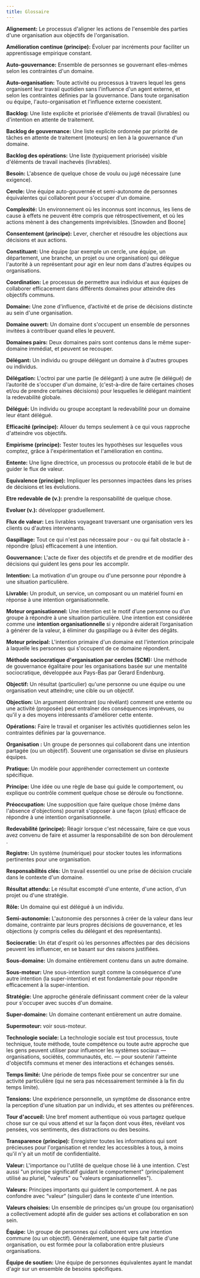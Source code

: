 ```yaml
---
title: Glossaire 
---
```


**Alignement:** Le processus d'aligner les actions de l'ensemble des parties d'une organisation aux objectifs de l'organisation.

**Amélioration continue (principe):** Évoluer par incréments pour faciliter un apprentissage empirique constant.

**Auto-gouvernance:** Ensemble de personnes se gouvernant elles-mêmes selon les contraintes d'un domaine.

**Auto-organisation:** Toute activité ou processus à travers lequel les gens organisent leur travail quotidien sans l'influence d'un agent externe, et selon les contraintes définies par la gouvernance. Dans toute organisation ou équipe, l'auto-organisation et l'influence externe coexistent.

**Backlog:** Une liste explicite et priorisée d'éléments de travail (livrables) ou d'intention en attente de traitement.

**Backlog de gouvernance:** Une liste explicite ordonnée par priorité de tâches en attente de traitement (moteurs) en lien à la gouvernance d'un domaine.

**Backlog des opérations:** Une liste (typiquement priorisée) visible d'éléments de travail inachevés (livrables).

**Besoin:** L'absence de quelque chose de voulu ou jugé nécessaire (une exigence).

**Cercle:** Une équipe auto-gouvernée et semi-autonome de personnes équivalentes qui collaborent pour s'occuper d'un domaine.

**Complexité:** Un environnement où les inconnus sont inconnus, les liens de cause à effets ne peuvent être compris que rétrospectivement, et où les actions mènent à des changements imprévisibles. [Snowden and Boone]

**Consentement (principe):** Lever, chercher et résoudre les objections aux décisions et aux actions.

**Constituant:** Une équipe (par exemple un cercle, une équipe, un département, une branche, un projet ou une organisation) qui délègue l'autorité à un représentant pour agir en leur nom dans d'autres équipes ou organisations.

**Coordination:** Le processus de permettre aux individus et aux équipes de collaborer efficacement dans différents domaines pour atteindre des objectifs communs.

**Domaine:** Une zone d'influence, d’activité et de prise de décisions distincte au sein d'une organisation.

**Domaine ouvert:** Un domaine dont s'occupent un ensemble de personnes invitées à contribuer quand elles le peuvent.

**Domaines pairs:** Deux domaines pairs sont contenus dans le même super-domaine immédiat, et peuvent se recouper.

**Délégant:** Un individu ou groupe délégant un domaine à d'autres groupes ou individus.

**Délégation:** L'octroi par une partie (le délégant) à une autre (le délégué) de l’autorité de s'occuper d'un domaine, (c'est-à-dire de faire certaines choses et/ou de prendre certaines décisions) pour lesquelles le délégant maintient la redevabilité globale.

**Délégué:** Un individu ou groupe acceptant la redevabilité pour un domaine leur étant délégué.

**Efficacité (principe):** Allouer du temps seulement à ce qui vous rapproche d'atteindre vos objectifs.

**Empirisme (principe):** Tester toutes les hypothèses sur lesquelles vous comptez, grâce à l'expérimentation et l'amélioration en continu.

**Entente:** Une ligne directrice, un processus ou protocole établi de le but de guider le flux de valeur.

**Equivalence (principe):** Impliquer les personnes impactées dans les prises de décisions et les évolutions.

**Etre redevable de (v.):** prendre la responsabilité de quelque chose.

**Evoluer (v.):** développer graduellement.

**Flux de valeur:** Les livrables voyageant traversant une organisation vers les clients ou d'autres intervenants.

**Gaspillage:** Tout ce qui n'est pas nécessaire pour - ou qui fait obstacle à - répondre (plus) efficacement à une intention.

**Gouvernance:** L'acte de fixer des objectifs et de prendre et de modifier des décisions qui guident les gens pour les accomplir.

**Intention:** La motivation d'un groupe ou d'une personne pour répondre à une situation particulière.

**Livrable:** Un produit, un service, un composant ou un matériel fourni en réponse à une intention organisationnelle.

**Moteur organisationnel:** Une intention est le motif d’une personne ou d’un groupe à répondre à une situation particulière. Une intention est considérée comme une **intention organisationnelle** si y répondre aiderait l’organisation à générer de la valeur, à éliminer du gaspillage ou à éviter des dégâts.

**Moteur principal:** L'intention primaire d'un domaine est l'intention principale à laquelle les personnes qui s'occupent de ce domaine répondent.

**Méthode sociocratique d'organisation par cercles (SCM):** Une méthode de gouvernance égalitaire pour les organisations basée sur une mentalité sociocratique, développée aux Pays-Bas par Gerard Endenburg.

**Objectif:** Un résultat (particulier) qu'une personne ou une équipe ou une organisation veut atteindre; une cible ou un objectif.

**Objection:** Un argument démontrant (ou révélant) comment une entente ou une activité (proposée) peut entraîner des conséquences imprévues, ou qu'il y a des moyens intéressants d'améliorer cette entente.

**Opérations:** Faire le travail et organiser les activités quotidiennes selon les contraintes définies par la gouvernance.

**Organisation :** Un groupe de personnes qui collaborent dans une intention partagée (ou un objectif). Souvent une organisation se divise en plusieurs équipes.

**Pratique:** Un modèle pour appréhender correctement un contexte spécifique.

**Principe:** Une idée ou une règle de base qui guide le comportement, ou explique ou contrôle comment quelque chose se déroule ou fonctionne.

**Préoccupation:** Une supposition que faire quelque chose (même dans l'absence d'objections) pourrait s'opposer à une façon (plus) efficace de répondre à une intention organisationnelle.

**Redevabilité (principe):** Réagir lorsque c'est nécessaire, faire ce que vous avez convenu de faire et assumer la responsabilité de son bon déroulement .

**Registre:** Un système (numérique) pour stocker toutes les informations pertinentes pour une organisation.

**Responsabilités clés:** Un travail essentiel ou une prise de décision cruciale dans le contexte d'un domaine.

**Résultat attendu:** Le résultat escompté d'une entente, d'une action, d'un projet ou d'une stratégie.

**Rôle:** Un domaine qui est délégué à un individu.

**Semi-autonomie:** L'autonomie des personnes à créer de la valeur dans leur domaine, contrainte par leurs propres décisions de gouvernance, et les objections (y compris celles du délégant et des représentants).

**Sociocratie:** Un état d'esprit où les personnes affectées par des décisions peuvent les influencer, en se basant sur des raisons justifiées.

**Sous-domaine:** Un domaine entièrement contenu dans un autre domaine.

**Sous-moteur:** Une sous-intention surgit comme la conséquence d'une autre intention (la super-intention) et est fondamentale pour répondre efficacement à la super-intention.

**Stratégie:** Une approche générale définissant comment créer de la valeur pour s'occuper avec succès d'un domaine.

**Super-domaine:** Un domaine contenant entièrement un autre domaine.

**Supermoteur:** voir sous-moteur.

**Technologie sociale:** La technologie sociale est tout processus, toute technique, toute méthode, toute compétence ou toute autre approche que les gens peuvent utiliser pour influencer les systèmes sociaux — organisations, sociétés, communautés, etc. — pour soutenir l'atteinte d'objectifs communs et mener des interactions et échanges sensés.

**Temps limité:** Une période de temps fixée pour se concentrer sur une activité particulière (qui ne sera pas nécessairement terminée à la fin du temps limite).

**Tensions:** Une expérience personnelle, un symptôme de dissonance entre la perception d'une situation par un individu, et ses attentes ou préférences.

**Tour d'accueil:** Une bref moment authentique où vous partagez quelque chose sur ce qui vous attend et sur la façon dont vous êtes, révélant vos pensées, vos sentiments, des distractions ou des besoins.

**Transparence (principe):** Enregistrer toutes les informations qui sont précieuses pour l'organisation et rendez les accessibles à tous, à moins qu'il n'y ait un motif de confidentialité.

**Valeur:** L'importance ou l'utilité de quelque chose lié à une intention. C’est aussi "un principe significatif guidant le comportement" (principalement utilisé au pluriel, "valeurs" ou "valeurs organisationnelles").

**Valeurs:** Principes importants qui guident le comportement. A ne pas confondre avec “valeur“ (singulier) dans le contexte d'une intention.

**Valeurs choisies:** Un ensemble de principes qu'un groupe (ou organisation) a collectivement adopté afin de guider ses actions et collaboration en son sein.

**Équipe:** Un groupe de personnes qui collaborent vers une intention commune (ou un objectif). Généralement, une équipe fait partie d'une organisation, ou est formée pour la collaboration entre plusieurs organisations.

**Équipe de soutien:** Une équipe de personnes équivalentes ayant le mandat d'agir sur un ensemble de besoins spécifiques.

